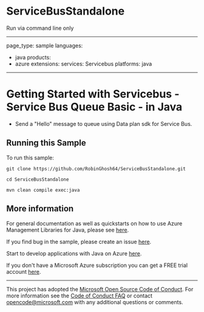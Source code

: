 # ServiceBusStandalone
Run via command line only

---
page_type: sample
languages:
- java
products:
- azure
extensions:
  services: Servicebus
  platforms: java
---

# Getting Started with Servicebus - Service Bus Queue Basic - in Java #


  
  - Send a "Hello" message to queue using Data plan sdk for Service Bus.

 

## Running this Sample ##

To run this sample:



    git clone https://github.com/RobinGhosh64/ServiceBusStandalone.git

    cd ServiceBusStandalone

    mvn clean compile exec:java

## More information ##

For general documentation as well as quickstarts on how to use Azure Management Libraries for Java, please see [here](https://aka.ms/azsdk/java/mgmt).

If you find bug in the sample, please create an issue [here](https://github.com/Azure/azure-sdk-for-java/issues).

Start to develop applications with Java on Azure [here](http://azure.com/java).

If you don't have a Microsoft Azure subscription you can get a FREE trial account [here](http://go.microsoft.com/fwlink/?LinkId=330212).

---

This project has adopted the [Microsoft Open Source Code of Conduct](https://opensource.microsoft.com/codeofconduct/). For more information see the [Code of Conduct FAQ](https://opensource.microsoft.com/codeofconduct/faq/) or contact [opencode@microsoft.com](mailto:opencode@microsoft.com) with any additional questions or comments.
